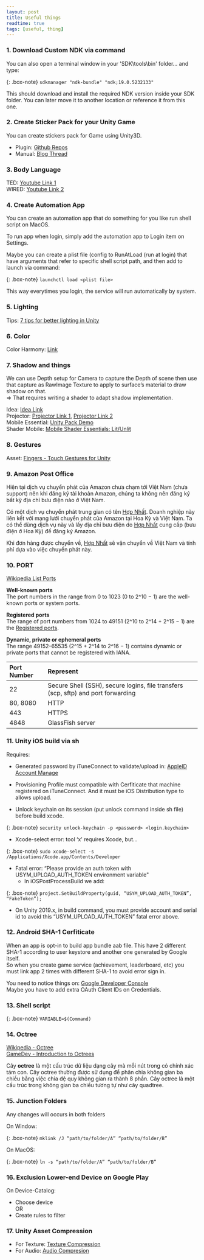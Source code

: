 ```yaml
---
layout: post
title: Useful things
readtime: true
tags: [useful, thing]
---
```


### 1. Download Custom NDK via command
You can also open a terminal window in your 'SDK\tools\bin' folder... and type:

{: .box-note}
``sdkmanager "ndk-bundle" "ndk;19.0.5232133"``

This should download and install the required NDK version inside your SDK folder. You can later move it to another location or reference it from this one.


### 2. Create Sticker Pack for your Unity Game
You can create stickers pack for Game using Unity3D.

- Plugin: [Github Repos](https://github.com/agens-no/iMessageStickerUnity)
- Manual:  [Blog Thread](http://dilmergames.com/blog/2017/04/15/unity3d-creating-stickers-your-ios-unity-game/)


### 3. Body Language
TED: [Youtube Link 1](https://www.youtube.com/watch?v=Ks-_Mh1QhMc)  
WIRED: [Youtube Link 2](https://www.youtube.com/watch?v=4jwUXV4QaTw)


### 4. Create Automation App
You can create an automation app that do something for you like run shell script on MacOS.

To run app when login, simply add the automation app to Login item on Settings.


Maybe you can create a plist file (config to RunAtLoad (run at login) that have arguments that refer to specific shell script path, and then add to launch via command: 

{: .box-note}
``launchctl load <plist file>``

This way everytimes you login, the service will run automatically by system.


### 5. Lighting

Tips: [7 tips for better lighting in Unity](https://medium.com/@EightyLevel/7-tips-for-better-lighting-in-unity-686694892ece)


### 6. Color
Color Harmony: [Link](https://www.tigercolor.com/color-lab/color-theory/color-harmonies.htm)


### 7. Shadow and things
We can use Depth setup for Camera to capture the Depth of scene then use that capture as RawImage Texture to apply to surface’s material to draw shadow on that.  
=> That requires writing a shader to adapt shadow implementation.

Idea: [Idea Link](https://www.littlechicken.nl/shadows/)  
Projector:
[Projector Link 1](https://docs.unity3d.com/Manual/class-Projector.html),
[Projector Link 2](https://forum.unity.com/threads/how-to-get-fake-shadows-like-that.386450/)  
Mobile Essential: [Unity Pack Demo](https://www.youtube.com/watch?v=uCAonqAOeTY&list=PLX2vGYjWbI0TqhYQCgUgrS_KACZadVRXU&index=7)  
Shader Mobile: [Mobile Shader Essentials: Lit/Unlit](https://assetstore.unity.com/packages/vfx/shaders/mobile-shader-essentials-lit-unlit-138629)


### 8. Gestures
Asset: [Fingers - Touch Gestures for Unity](https://assetstore.unity.com/packages/tools/input-management/fingers-touch-gestures-for-unity-41076)


### 9. Amazon Post Office
Hiện tại dịch vụ chuyển phát của Amazon chưa chạm tới Việt Nam (chưa support) nên khi đăng ký tài khoản Amazon, chúng ta không nên đăng ký bất kỳ địa chỉ bưu điện nào ở Việt Nam.

Có một dịch vụ chuyển phát trung gian có tên [Hợp Nhất](https://hopnhat.com/van-chuyen-hang-hoa-den-kho-amazon). Doanh nghiệp này liên kết với mạng lưới chuyển phát của Amazon tại Hoa Kỳ và Việt Nam. Ta có thể dùng dịch vụ này và lấy địa chỉ bưu điện do [Hợp Nhất](https://hopnhat.com/van-chuyen-hang-hoa-den-kho-amazon) cung cấp (bưu điện ở Hoa Kỳ) để đăng ký Amazon.

Khi đơn hàng được chuyển về, [Hợp Nhất](https://hopnhat.com/van-chuyen-hang-hoa-den-kho-amazon) sẽ vận chuyển về Việt Nam và tính phí dựa vào việc chuyển phát này.


### 10. PORT
[Wikipedia List Ports](https://en.wikipedia.org/wiki/List_of_TCP_and_UDP_port_numbers)


**Well-known ports**  
The port numbers in the range from 0 to 1023 (0 to 2^10 − 1) are the well-known ports or system ports.

**Registered ports**  
The range of port numbers from 1024 to 49151 (2^10 to 2^14 + 2^15 − 1) are the [Registered ports](https://en.wikipedia.org/wiki/Registered_port).


**Dynamic, private or ephemeral ports**  
The range 49152–65535 (2^15 + 2^14 to 2^16 − 1) contains dynamic or private ports that cannot be registered with IANA. 


| Port Number | Represent |
| :------ |:--- |
| 22 | Secure Shell (SSH), secure logins, file transfers (scp, sftp) and port forwarding |
| 80, 8080 | HTTP |
| 443 | HTTPS |
| 4848 | GlassFish server |


### 11. Unity iOS build via sh
Requires:
- Generated password by iTuneConnect to validate/upload in: [AppleID Account Manage](https://appleid.apple.com/account/manage)

- Provisioning Profile must compatible with Cerfiticate that machine registered on iTuneConnect. And it must be iOS Distribution type to allows upload.

- Unlock keychain on its session (put unlock command inside sh file) before build xcode.

{: .box-note}
``security unlock-keychain -p <password> <login.keychain>``

- Xcode-select error: tool ‘x’ requires Xcode, but...

{: .box-note}
``sudo xcode-select -s /Applications/Xcode.app/Contents/Developer``

- Fatal error: “Please provide an auth token with USYM_UPLOAD_AUTH_TOKEN environment variable"
    - In iOSPostProcessBuild we add:

{: .box-note}
``project.SetBuildProperty(guid, “USYM_UPLOAD_AUTH_TOKEN”, “FakeToken”);``

- On Unity 2019.x, in build command, you must provide account and serial id to avoid this “USYM_UPLOAD_AUTH_TOKEN” fatal error above.


### 12. Android SHA-1 Cerfiticate
When an app is opt-in to build app bundle aab file. This have 2 different SHA-1 according to user keystore and another one generated by Google itself.  
So when you create game service (achievement, leaderboard, etc) you must link app 2 times with different SHA-1 to avoid error sign in.

You need to notice things on: [Google Developer Console](https://console.developers.google.com/)  
Maybe you have to add extra OAuth Client IDs on Credentials.

### 13. Shell script

{: .box-note}
``VARIABLE=$(Command)``


### 14. Octree
[Wikipedia - Octree](https://vi.wikipedia.org/wiki/Octree)  
[GameDev - Introduction to Octrees](https://www.gamedev.net/articles/programming/general-and-gameplay-programming/introduction-to-octrees-r3529/)

Cây **octree** là một cấu trúc dữ liệu dạng cây mà mỗi nút trong có chính xác tám con. Cây octree thường được sử dụng để phân chia không gian ba chiều bằng việc chia đệ quy không gian ra thành 8 phần. Cây octree là một cấu trúc trong không gian ba chiều tương tự như cây quadtree.


### 15. Junction Folders

Any changes will occurs in both folders

On Window: 

{: .box-note}
``mklink /J “path/to/folder/A” “path/to/folder/B”``

On MacOS:

{: .box-note}
``ln -s “path/to/folder/A” “path/to/folder/B”``


### 16. Exclusion Lower-end Device on Google Play
On Device-Catalog:

- Choose device  
OR
- Create rules to filter


### 17. Unity Asset Compression

- For Texture: [Texture Compression](http://blog.theknightsofunity.com/wrong-import-settings-killing-unity-game-part-1/)
- For Audio: [Audio Compresion](https://blog.theknightsofunity.com/wrong-import-settings-killing-unity-game-part-2/)

